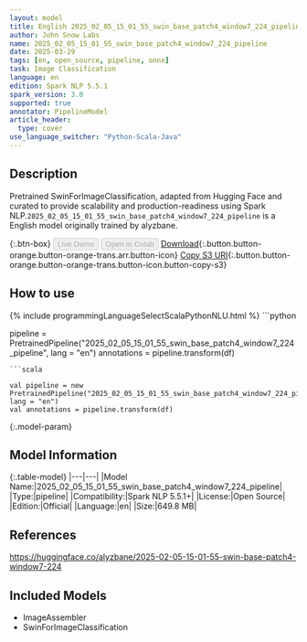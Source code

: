 ```yaml
---
layout: model
title: English 2025_02_05_15_01_55_swin_base_patch4_window7_224_pipeline pipeline SwinForImageClassification from alyzbane
author: John Snow Labs
name: 2025_02_05_15_01_55_swin_base_patch4_window7_224_pipeline
date: 2025-03-29
tags: [en, open_source, pipeline, onnx]
task: Image Classification
language: en
edition: Spark NLP 5.5.1
spark_version: 3.0
supported: true
annotator: PipelineModel
article_header:
  type: cover
use_language_switcher: "Python-Scala-Java"
---
```


## Description

Pretrained SwinForImageClassification, adapted from Hugging Face and curated to provide scalability and production-readiness using Spark NLP.`2025_02_05_15_01_55_swin_base_patch4_window7_224_pipeline` is a English model originally trained by alyzbane.

{:.btn-box}
<button class="button button-orange" disabled>Live Demo</button>
<button class="button button-orange" disabled>Open in Colab</button>
[Download](https://s3.amazonaws.com/auxdata.johnsnowlabs.com/public/models/2025_02_05_15_01_55_swin_base_patch4_window7_224_pipeline_en_5.5.1_3.0_1743248254309.zip){:.button.button-orange.button-orange-trans.arr.button-icon}
[Copy S3 URI](s3://auxdata.johnsnowlabs.com/public/models/2025_02_05_15_01_55_swin_base_patch4_window7_224_pipeline_en_5.5.1_3.0_1743248254309.zip){:.button.button-orange.button-orange-trans.button-icon.button-copy-s3}

## How to use



<div class="tabs-box" markdown="1">
{% include programmingLanguageSelectScalaPythonNLU.html %}
```python

pipeline = PretrainedPipeline("2025_02_05_15_01_55_swin_base_patch4_window7_224_pipeline", lang = "en")
annotations =  pipeline.transform(df)   

```
```scala

val pipeline = new PretrainedPipeline("2025_02_05_15_01_55_swin_base_patch4_window7_224_pipeline", lang = "en")
val annotations = pipeline.transform(df)

```
</div>

{:.model-param}
## Model Information

{:.table-model}
|---|---|
|Model Name:|2025_02_05_15_01_55_swin_base_patch4_window7_224_pipeline|
|Type:|pipeline|
|Compatibility:|Spark NLP 5.5.1+|
|License:|Open Source|
|Edition:|Official|
|Language:|en|
|Size:|649.8 MB|

## References

https://huggingface.co/alyzbane/2025-02-05-15-01-55-swin-base-patch4-window7-224

## Included Models

- ImageAssembler
- SwinForImageClassification